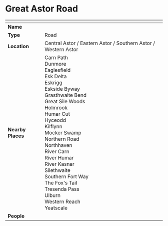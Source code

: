 # Great Astor Road

| []() | |
| --- | --- |
| **Name** | |
| **Type** | Road |
| **Location** | Central Astor / Eastern Astor / Southern Astor / Western Astor |
| **Nearby Places** | Carn Path<br />Dunmore<br />Eaglesfield<br />Esk Delta<br />Eskrigg<br />Eskside Byway<br />Grasthwaite Bend<br />Great Sile Woods<br />Holmrook<br />Humar Cut<br />Hyceodd<br />Kilflynn<br />Mocker Swamp<br />Northern Road<br />Northhaven<br />River Carn<br />River Humar<br />River Kasnar<br />Silethwaite<br />Southern Fort Way<br />The Fox's Tail<br />Tresenda Pass<br />Ulburn<br />Western Reach<br />Yeatscale |
| **People** | |
